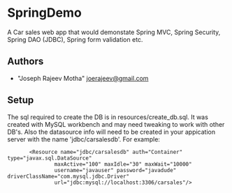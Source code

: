 SpringDemo
==========

A Car sales web app that would demonstate Spring MVC, Spring Security, Spring DAO (JDBC), Spring form validation etc. 

 
Authors
-------
* "Joseph Rajeev Motha" <joerajeev@gmail.com>

 Setup
 ------
The sql required to create the DB is in resources/create_db.sql. It was created with MySQL workbench and may need tweaking to work with other DB's. 
Also the datasource info will need to be created in your appication server with the name 'jdbc/carsalesdb'. 
For example: 
```
       <Resource name="jdbc/carsalesdb" auth="Container" type="javax.sql.DataSource"
               maxActive="100" maxIdle="30" maxWait="10000"
               username="javauser" password="javadude" driverClassName="com.mysql.jdbc.Driver"
               url="jdbc:mysql://localhost:3306/carsales"/>
```

